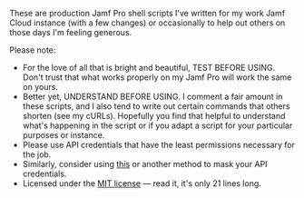 These are production Jamf Pro shell scripts I've written for my work Jamf Cloud instance (with a few changes) or occasionally to help out others on those days I'm feeling generous. 

Please note:
* For the love of all that is bright and beautiful, TEST BEFORE USING. Don't trust that what works properly on my Jamf Pro will work the same on yours.
* Better yet, UNDERSTAND BEFORE USING. I comment a fair amount in these scripts, and I also tend to write out certain commands that others shorten (see my cURLs). Hopefully you find that helpful to understand what's happening in the script or if you adapt a script for your particular purposes or instance.
* Please use API credentials that have the least permissions necessary for the job. 
* Similarly, consider using [this](https://github.com/macnotes/jamfscripts/tree/main/jamfpro/getJamfApiCredentials) or another method to mask your API credentials.
* Licensed under the [MIT license](https://github.com/MatthewPrins/Jamf/blob/main/LICENSE) — read it, it's only 21 lines long.
